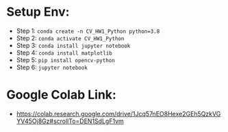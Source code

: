 # Setup Env:
* Step 1: `conda create -n CV_HW1_Python python=3.8`
* Step 2: `conda activate CV_HW1_Python`
* Step 3: `conda install jupyter notebook`
* Step 4: `conda install matplotlib`
* Step 5: `pip install opencv-python` 
* Step 6: `jupyter notebook`

# Google Colab Link:
* https://colab.research.google.com/drive/1Jcq57nEO8Hexe2GEh5QzkVGYV45Oj8Gz#scrollTo=DEN1SdLgF1vm